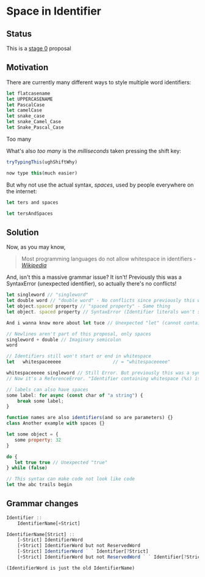 # Space in Identifier

## Status

This is a [stage 0](https://tc39.es/process-document/) proposal

## Motivation

There are currently many different ways to style multiple word identifiers:

```js
let flatcasename
let UPPERCASENAME
let PascalCase
let camelCase
let snake_case
let snake_Camel_Case
let Snake_Pascal_Case
```

Too many

What's also _too many_ is the _milliseconds_ taken pressing the shift key:

<!--  \lol (not \s) -->
```js
tryTypingThis(ughShiftWhy)

now type this(much easier)
```

But why not use the actual syntax, _spaces_, used by people everywhere on the internet:

```js
let ters and spaces
```

```js
let tersAndSpaces
```
## Solution

Now, as you may know,

> Most programming languages do not allow whitespace in identifiers
_- [Wikipedia](https://en.wikipedia.org/wiki/Naming_convention_(programming)#Multiple-word_identifiers)_

And, isn't this a massive grammar issue?
It isn't! Previously this was a SyntaxError (unexpected identifier), so actually there's no conflicts!

```js
let singleword // "singleword"
let double word // "double word" - No conflicts since previously this was a syntax error
let object.spaced property // "spaced property" - Same thing
let object. spaced property // SyntaxError (Identifier literals won't start or end in whitespace)

And i wanna know more about let tuce // Unexpected "let" (cannot contain reserved words)

// Newlines aren't part of this proposal, only spaces
singleword + double // Imaginary semicolon
word

// Identifiers still won't start or end in whitespace
let   whitespaceeeee                   // = "whitespaceeeee"

whitespaceeeee singleword // Still Error. But previously this was a syntax error.
// Now it's a ReferenceError. "Identifier containing whitespace (%s) is not defined"

// labels can also have spaces
some label: for async (const char of "a string") {
    break some label;
}

function names are also identifiers(and so are parameters) {}
class Another example with spaces {}

let some object = {
   some property: 32
}

do {
   let true true // Unexpected "true"
} while (false)

// This syntax can make code not look like code
let the abc trails begin

```

## Grammar changes

```js suggestion
Identifier ::
    IdentifierName[+Strict]

IdentifierName[Strict] ::
    [~Strict] IdentifierWord
    [+Strict] IdentifierWord but not ReservedWord
    [~Strict] IdentifierWord ` ` Identifier[?Strict]
    [+Strict] IdentifierWord but not ReservedWord ` ` Identifier[?Strict]

(IdentifierWord is just the old IdentifierName)
    
```

